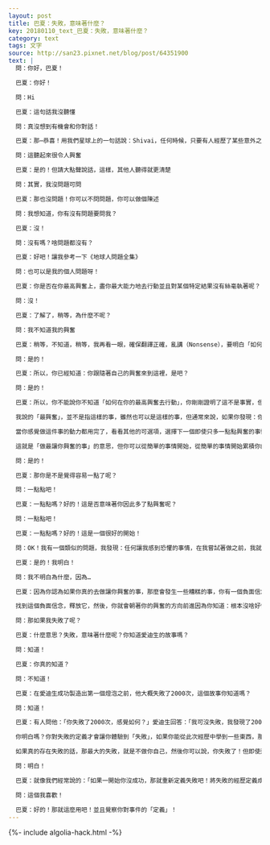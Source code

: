 ```yaml
---
layout: post
title: 巴夏：失敗，意味著什麼？
key: 20180110_text_巴夏：失敗，意味著什麼？
category: text
tags: 文字
source: http://san23.pixnet.net/blog/post/64351900
text: |
  問：你好，巴夏！

  巴夏：你好！

  問：Hi

  巴夏：這句話我沒聽懂

  問：真沒想到有機會和你對話！

  巴夏：那⋯恭喜！用我們星球上的一句話說：Shivai，任何時候，只要有人經歷了某些意外之事，那大家就會祝賀他，並好好慶祝一番，因為這說明：你跟隨同步性的指引，順著生命（同步性）的流動，自動前行

  問：這聽起來很令人興奮

  巴夏：是的！但請大點聲說話，這樣，其他人聽得就更清楚

  問：其實，我沒問題可問

  巴夏：那也沒問題！你可以不問問題，你可以做個陳述

  問：我想知道，你有沒有問題要問我？

  巴夏：沒！

  問：沒有嗎？啥問題都沒有？

  巴夏：好吧！讓我參考一下《地球人問題全集》

  問：也可以是我的個人問題呀！

  巴夏：你是否在你最高興奮上，盡你最大能力地去行動並且對某個特定結果沒有絲毫執著呢？

  問：沒！

  巴夏：了解了，稍等，為什麼不呢？

  問：我不知道我的興奮

  巴夏：稍等，不知道，稍等，我再看一眼，確保翻譯正確，亂講（Nonsense），要明白「如何在你的最高興奮去行動」，是很容易的，你可能靈光一閃，就知道你該怎麼做，知道事情該如何發展，讓事情變得簡單點，從簡單的開始，你今晚來到這裡，據我猜測，是因為這讓你感到興奮，是吧？

  問：是的！

  巴夏：所以，你已經知道：你跟隨著自己的興奮來到這裡，是吧？

  問：是的！

  巴夏：所以，你不能說你不知道「如何在你的最高興奮去行動」，你剛剛證明了這不是事實，但也不要把它當成是震古爍今的大事情，當我說「做最讓你興奮的事」，我所說的「最」並不是指你這輩子能做的最偉大的事，不是你畢生的職業，也不是伴隨著天堂的號角，降臨人間的千古偉業（註：來自《聖經》的一個故事）

  我說的「最興奮」，並不是指這樣的事，雖然也可以是這樣的事，但通常來說，如果你發現：你處在中間狀態，你在一個十字路口，你沒有頭緒了，那就回到初始狀態，在你生命中的每一刻，都有一系列選項供你選擇，你可以讀一本書，你可以在海灘上散散步，你可以和一個朋友共進午餐，你可以看場電影⋯等等，選出其中一個比其它即使只多出一點點吸引力或者興奮的選項，先做那件事，盡你最大能力去做，直到你再也無法更進一步

  當你感覺做這件事的動力都用完了，看看其他的可選項，選擇下一個即使只多一點點興奮的事情，盡你最大能力去做，並對結果沒有絲毫執著，然後，持續不斷地重複這麼做，你的興奮將自行「添磚加瓦」，並且與日俱增，越來越多、越來越大了的機會將來到你面前，而你只需要展示出：你願意做任何一個比其他選項更讓你興奮的事

  這就是「做最讓你興奮的事」的意思，但你可以從簡單的事情開始，從簡單的事情開始累積你的動力，我這麼說，你能理解嗎？你是否對這個概念更清晰一點了呢？

  問：是的！

  巴夏：那你是不是覺得容易一點了呢？

  問：一點點吧！

  巴夏：一點點嗎？好的！這是否意味著你因此多了點興奮呢？

  問：一點點吧！

  巴夏：一點點嗎？好的！這是一個很好的開始！

  問：OK！我有一個類似的問題，我發現：任何讓我感到恐懼的事情，在我嘗試著做之前，我就認為自己已經失敗了

  巴夏：是的！我明白！

  問：我不明白為什麼，因為…

  巴夏：因為你認為如果你真的去做讓你興奮的事，那麼會發生一些糟糕的事，你有一個負面信念，纏繞在你的興奮之上，讓你認為：做了，會比什麼都不做還要糟糕！

  找到這個負面信念，釋放它，然後，你就會朝著你的興奮的方向前進因為你知道：根本沒啥好怕的！因為你不會再給自己製造理由，讓自己害怕真正的自己

  問：那如果我失敗了呢？

  巴夏：什麼意思？失敗，意味著什麼呢？你知道愛迪生的故事嗎？

  問：知道！

  巴夏：你真的知道？

  問：不知道！

  巴夏：在愛迪生成功製造出第一個燈泡之前，他大概失敗了2000次，這個故事你知道嗎？

  問：知道！

  巴夏：有人問他：「你失敗了2000次，感覺如何？」愛迪生回答：「我可沒失敗，我發現了2000種做不成燈泡的方法」

  你明白嗎？你對失敗的定義才會讓你體驗到「失敗」，如果你能從此次經歷中學到一些東西，那它怎麼可能會是失敗呢？

  如果真的存在失敗的話，那最大的失敗，就是不做你自己，然後你可以說，你失敗了！但即使這樣，你也不是真的失敗，因為你的靈魂仍然可以學習和利用這次「失敗」的經歷，你明白嗎？

  問：明白！

  巴夏：就像我們經常說的：「如果一開始你沒成功，那就重新定義失敗吧！將失敗的經歷定義成對你有益處的體驗吧！」

  問：這個我喜歡！

  巴夏：好的！那就這麼用吧！並且覺察你對事件的「定義」！
---
```


{%- include algolia-hack.html -%}
